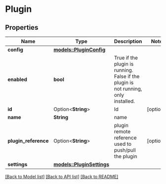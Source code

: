 # Plugin

## Properties

Name | Type | Description | Notes
------------ | ------------- | ------------- | -------------
**config** | [**models::PluginConfig**](PluginConfig.md) |  | 
**enabled** | **bool** | True if the plugin is running. False if the plugin is not running, only installed. | 
**id** | Option<**String**> | Id | [optional]
**name** | **String** | name | 
**plugin_reference** | Option<**String**> | plugin remote reference used to push/pull the plugin | [optional]
**settings** | [**models::PluginSettings**](PluginSettings.md) |  | 

[[Back to Model list]](../README.md#documentation-for-models) [[Back to API list]](../README.md#documentation-for-api-endpoints) [[Back to README]](../README.md)


